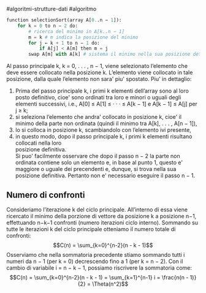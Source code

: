 #algoritmi-strutture-dati #algoritmo

```python
function selectionSort(array A[0..n − 1]):
	for k = 0 to n − 2 do:
		# ricerca del minimo in A[k..n − 1]  
		m = k # m indica la posizione del minimo  
		for j ← k + 1 to n − 1 do:
			if A[j] < A[m] then m = j  
		swap A[m] with A[k] # sistema il minimo nella sua posizione definita k
```

Al passo principale k, k = 0, . . . , n − 1, viene selezionato l’elemento che deve essere collocato nella posizione k. L’elemento viene collocato in tale posizione, dalla quale l’elemento non sara' piu' spostato. Piu' in dettaglio:  
1. Prima del passo principale k, i primi k elementi dell’array sono al loro posto definitivo, cioe' sono ordinati tra loro e minori o uguali degli elementi successivi, i.e., 
    A\[0\] ≤ A\[1\] ≤ · · · ≤  A\[k − 1\] e A\[k − 1\] ≤ A\[j\] per j ≥ k;  
2. si seleziona l’elemento che andra' collocato in posizione k, cioe' il minimo della parte non  ordinata (quindi il minimo tra A\[k\], . . . , A\[n − 1\]),  
3. lo si colloca in posizione k, scambiandolo con l’elemento ivi presente,  
4. in questo modo, dopo il passo principale k, i primi k elementi risultano collocati nella loro  
posizione definitiva.  
Si puo' facilmente osservare che dopo il passo n − 2 la parte non ordinata contiene solo un elemento e, in base al punto 1, questo e' maggiore o uguale dei precendenti e, dunque, si trova nella sua posizione definitiva. Pertanto non e' necessario eseguire il passo n − 1.

## Numero di confronti

Consideriamo l’iterazione k del ciclo principale. All’interno di essa viene ricercato il minimo della porzione di vettore da posizione k a posizione n−1, effettuando n−k−1 confronti (numero iterazioni ciclo interno). Sommando su tutte le iterazioni k del ciclo principale otteniamo il numero totale di  confronti:
$$C(n) = \sum_{k=0}^{n-2}(n - k - 1)$$
Osserviamo che nella sommatoria precedente stiamo sommando tutti i numeri da n − 1 (per k = 0)  decrescendo fino a 1 (per k = n − 2). Con il cambio di variabile i = n − k − 1, possiamo riscrivere la sommatoria come:
$$C(n) = \sum_{k=0}^{n-2}(n - k - 1) = \sum_{k=1}^{n-1} i = \frac{n(n - 1)}{2} = \Theta(n^2)$$